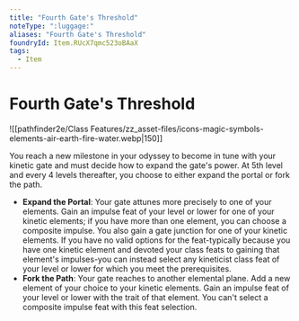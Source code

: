 ```yaml
---
title: "Fourth Gate's Threshold"
noteType: ":luggage:"
aliases: "Fourth Gate's Threshold"
foundryId: Item.RUcX7qmc523oBAaX
tags:
  - Item
---
```


# Fourth Gate's Threshold
![[pathfinder2e/Class Features/zz_asset-files/icons-magic-symbols-elements-air-earth-fire-water.webp|150]]

You reach a new milestone in your odyssey to become in tune with your kinetic gate and must decide how to expand the gate's power. At 5th level and every 4 levels thereafter, you choose to either expand the portal or fork the path.

*   **Expand the Portal**: Your gate attunes more precisely to one of your elements. Gain an impulse feat of your level or lower for one of your kinetic elements; if you have more than one element, you can choose a composite impulse. You also gain a gate junction for one of your kinetic elements. If you have no valid options for the feat-typically because you have one kinetic element and devoted your class feats to gaining that element's impulses-you can instead select any kineticist class feat of your level or lower for which you meet the prerequisites.
*   **Fork the Path**: Your gate reaches to another elemental plane. Add a new element of your choice to your kinetic elements. Gain an impulse feat of your level or lower with the trait of that element. You can't select a composite impulse feat with this feat selection.
